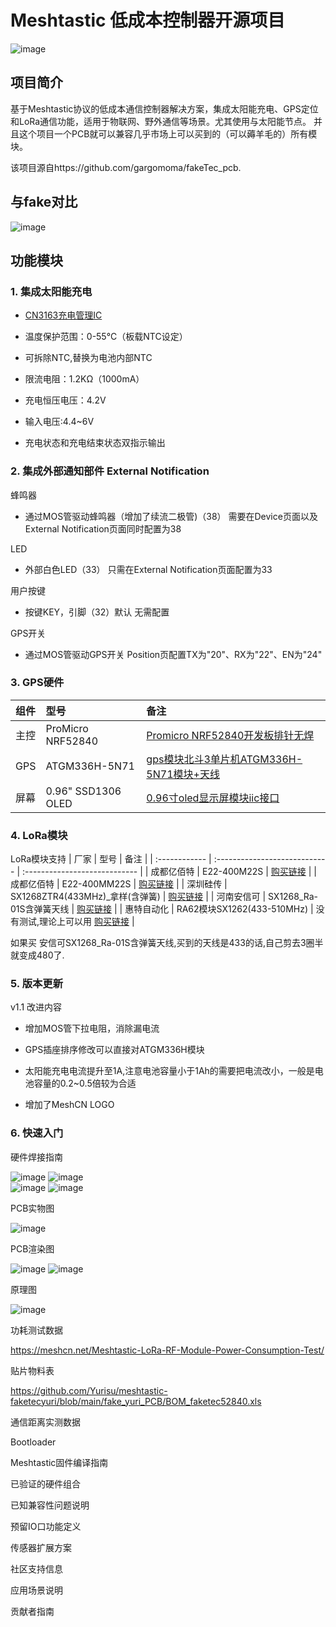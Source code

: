 # Meshtastic 低成本控制器开源项目


![image](image/20250116_220224.JPG)  

## 项目简介
基于Meshtastic协议的低成本通信控制器解决方案，集成太阳能充电、GPS定位和LoRa通信功能，适用于物联网、野外通信等场景。尤其使用与太阳能节点。
并且这个项目一个PCB就可以兼容几乎市场上可以买到的（可以薅羊毛的）所有模块。

该项目源自https://github.com/gargomoma/fakeTec_pcb.

## 与fake对比

![image](image/20250114_01.jpg)  

## 功能模块
### 1. 集成太阳能充电

  - [CN3163充电管理IC](https://item.szlcsc.com/582671.html?fromZone=s_s__%2522C559031%2522&spm=sc.gb.xh1.zy.n___sc.hm.hd.ss&t=1739525886502&s=1739525886502&lcsc_vid=FgJaXlFRTwdWBgAAEVBdAlEARwMIVVxUFVENAQdTRAAxVlNVTlRcUlxfR1FbXjtW)
  
  - 温度保护范围：0-55°C（板载NTC设定）
  
  - 可拆除NTC,替换为电池内部NTC
  
  - 限流电阻：1.2KΩ（1000mA）
  
  - 充电恒压电压：4.2V
  
  - 输入电压:4.4~6V
  
  - 充电状态和充电结束状态双指示输出


### 2. 集成外部通知部件 External Notification

蜂鸣器
- 通过MOS管驱动蜂鸣器（增加了续流二极管)（38）
  需要在Device页面以及External Notification页面同时配置为38

LED
- 外部白色LED（33）
  只需在External Notification页面配置为33

用户按键
- 按键KEY，引脚（32）默认
  无需配置

GPS开关
- 通过MOS管驱动GPS开关
  Position页配置TX为"20"、RX为"22"、EN为"24"


### 3. GPS硬件
| 组件 | 型号 | 备注 |
| :------------ | :---------------------------- | :---------------------------- |
| 主控 | ProMicro NRF52840 | [Promicro NRF52840开发板排针无焊](https://item.taobao.com/item.htm?id=752027856883&_u=e1fg9to98d5) |
| GPS | ATGM336H-5N71 | [gps模块北斗3单片机ATGM336H-5N71模块+天线](https://item.taobao.com/item.htm?id=649721823963&_u=e1fg9to3077) |
| 屏幕 | 0.96" SSD1306 OLED | [0.96寸oled显示屏模块iic接口](https://item.taobao.com/item.htm?id=537849751788&_u=e1fg9to677b) |



### 4. LoRa模块
LoRa模块支持
| 厂家 | 型号 | 备注 |
| :------------ | :---------------------------- | :---------------------------- |
| 成都亿佰特 | E22-400M22S | [购买链接](https://item.taobao.com/item.htm?id=571626367408&_u=e1fg9toef8a) |
| 成都亿佰特 | E22-400MM22S | [购买链接](https://item.taobao.com/item.htm?id=571626367408&_u=e1fg9toef8a) |
| 深圳硅传 | SX1268ZTR4(433MHz)_拿样(含弹簧) | [购买链接](https://item.taobao.com/item.htm?id=631724138123&_u=e1fg9to418f) |
| 河南安信可 | SX1268_Ra-01S含弹簧天线 | [购买链接](https://item.taobao.com/item.htm?id=627657133308&_u=e1fg9toe418) |
| 惠特自动化 | RA62模块SX1262(433-510MHz) | 没有测试,理论上可以用 [购买链接](https://item.taobao.com/item.htm?id=687692791680&_u=e1fg9toe418) |

如果买 安信可SX1268_Ra-01S含弹簧天线,买到的天线是433的话,自己剪去3圈半就变成480了.


### 5. 版本更新
v1.1 改进内容

- 增加MOS管下拉电阻，消除漏电流

- GPS插座排序修改可以直接对ATGM336H模块

- 太阳能充电电流提升至1A,注意电池容量小于1Ah的需要把电流改小，一般是电池容量的0.2~0.5倍较为合适

- 增加了MeshCN LOGO 

### 6. 快速入门

硬件焊接指南

![image](image/20250114_003653.JPG)    ![image](image/20250114_003659.JPG)  
![image](image/20250114_005227.JPG)    ![image](image/20250114_005517.JPG)  

PCB实物图

![image](image/20250115_203856.JPG)  

PCB渲染图
 
![image](fake_yuri_PCB/PCB_TOP.JPG)  ![image](fake_yuri_PCB/PCB_BOM.JPG)  

原理图 

![image](image/20250721210935.jpg)  

功耗测试数据

https://meshcn.net/Meshtastic-LoRa-RF-Module-Power-Consumption-Test/

贴片物料表

https://github.com/Yurisu/meshtastic-faketecyuri/blob/main/fake_yuri_PCB/BOM_faketec52840.xls

通信距离实测数据

Bootloader

Meshtastic固件编译指南

已验证的硬件组合

已知兼容性问题说明

预留IO口功能定义

传感器扩展方案

社区支持信息

应用场景说明

贡献者指南

